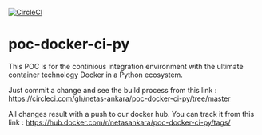 [![CircleCI](https://circleci.com/gh/netas-ankara/poc-docker-ci-py/tree/master.svg?style=shield)](https://circleci.com/gh/netas-ankara/poc-docker-ci-py/tree/master)
# poc-docker-ci-py
This POC is for the continious integration environment with the ultimate container technology Docker in a Python ecosystem.

Just commit a change and see the build process from this link :
https://circleci.com/gh/netas-ankara/poc-docker-ci-py/tree/master

All changes result with a push to our docker hub. You can track it from this link : https://hub.docker.com/r/netasankara/poc-docker-ci-py/tags/
